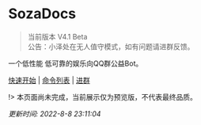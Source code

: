 # SozaDocs  

> 当前版本 V4.1 Beta  
> 公告：小泽处在无人值守模式，如有问题请进群反馈。

一个低性能 低可靠的娱乐向QQ群公益Bot。  

[快速开始](/start) | [命令列表](/commands)  | [进群](https://jq.qq.com/?_wv=1027&k=yeKkPwcd)

!> 本页面尚未完成，当前展示仅为预览版，不代表最终品质。  

*更新时间: 2022-8-8 23:11:04*